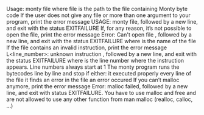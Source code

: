 Usage: monty file
where file is the path to the file containing Monty byte code
If the user does not give any file or more than one argument to your program, print the error message USAGE: monty file, followed by a new line, and exit with the status EXITFAILURE
If, for any reason, it’s not possible to open the file, print the error message Error: Can't open file <file>, followed by a new line, and exit with the status EXITFAILURE
where <file> is the name of the file
If the file contains an invalid instruction, print the error message L<line_number>: unknown instruction <opcode>, followed by a new line, and exit with the status EXITFAILURE
where is the line number where the instruction appears.
Line numbers always start at 1
The monty program runs the bytecodes line by line and stop if either:
it executed properly every line of the file
it finds an error in the file
an error occured
If you can’t malloc anymore, print the error message Error: malloc failed, followed by a new line, and exit with status EXITFAILURE.
You have to use malloc and free and are not allowed to use any other function from man malloc (realloc, calloc, …)
